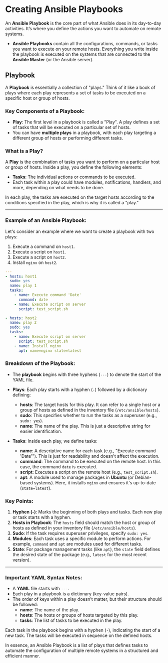 # Creating Ansible Playbooks

An **Ansible Playbook** is the core part of what Ansible does in its day-to-day activities. It’s where you define the actions you want to automate on remote systems.

- **Ansible Playbooks** contain all the configurations, commands, or tasks you want to execute on your remote hosts. Everything you write inside the playbook is executed on the systems that are connected to the **Ansible Master** (or the Ansible server).

## Playbook

A **Playbook** is essentially a collection of "plays." Think of it like a book of plays where each play represents a set of tasks to be executed on a specific host or group of hosts.

### Key Components of a Playbook:
- **Play**: The first level in a playbook is called a "Play". A play defines a set of tasks that will be executed on a particular set of hosts.
- You can have **multiple plays** in a playbook, with each play targeting a different group of hosts or performing different tasks.

### What is a Play?

A **Play** is the combination of tasks you want to perform on a particular host or group of hosts. Inside a play, you define the following elements:
- **Tasks**: The individual actions or commands to be executed.
- Each task within a play could have modules, notifications, handlers, and more, depending on what needs to be done.

In each play, the tasks are executed on the target hosts according to the conditions specified in the play, which is why it is called a "play."

---

### Example of an Ansible Playbook:

Let's consider an example where we want to create a playbook with two plays:

1. Execute a command on `host1`.
2. Execute a script on `host1`.
3. Execute a script on `host2`.
4. Install `nginx` on `host2`.

```yaml
---
- hosts: host1
  sudo: yes
  name: play 1
  tasks: 
    - name: Execute command 'Date'
      command: date
    - name: Execute script on server 
      script: test_script.sh

- hosts: host2
  name: play 2
  sudo: yes
  tasks: 
    - name: Execute script on server
      script: test_script.sh
    - name: Install nginx
      apt: name=nginx state=latest
```

### Breakdown of the Playbook:
- The **playbook** begins with three hyphens (`---`) to denote the start of the YAML file.
  
- **Plays**: Each play starts with a hyphen (`-`) followed by a dictionary defining:
  - **hosts**: The target hosts for this play. It can refer to a single host or a group of hosts as defined in the inventory file (`/etc/ansible/hosts`).
  - **sudo**: This specifies whether to run the tasks as a superuser (e.g., `sudo: yes`).
  - **name**: The name of the play. This is just a descriptive string for easier identification.
  
- **Tasks**: Inside each play, we define tasks:
  - **name**: A descriptive name for each task (e.g., "Execute command 'Date'"). This is just for readability and doesn't affect the execution.
  - **command**: The command to be executed on the remote host. In this case, the command `date` is executed.
  - **script**: Executes a script on the remote host (e.g., `test_script.sh`).
  - **apt**: A module used to manage packages in **Ubuntu** (or Debian-based systems). Here, it installs `nginx` and ensures it's up-to-date (`state=latest`).

### Key Points:
1. **Hyphen (-)**: Marks the beginning of both plays and tasks. Each new play or task starts with a hyphen.
2. **Hosts in Playbook**: The `hosts` field should match the host or group of hosts as defined in your inventory file (`/etc/ansible/hosts`).
3. **Sudo**: If the task requires superuser privileges, specify `sudo: yes`.
4. **Modules**: Each task uses a specific module to perform actions. For example, `command` and `apt` are modules used for different tasks.
5. **State**: For package management tasks (like `apt`), the `state` field defines the desired state of the package (e.g., `latest` for the most recent version).

---

### Important YAML Syntax Notes:
- A **YAML** file starts with `---`.
- Each play in a playbook is a dictionary (key-value pairs).
- The order of keys within a play doesn’t matter, but their structure should be followed:
  - **name**: The name of the play.
  - **hosts**: The hosts or groups of hosts targeted by this play.
  - **tasks**: The list of tasks to be executed in the play.
  
Each task in the playbook begins with a hyphen (`-`), indicating the start of a new task. The tasks will be executed in sequence on the defined hosts.

In essence, an Ansible Playbook is a list of plays that defines tasks to automate the configuration of multiple remote systems in a structured and efficient manner.
